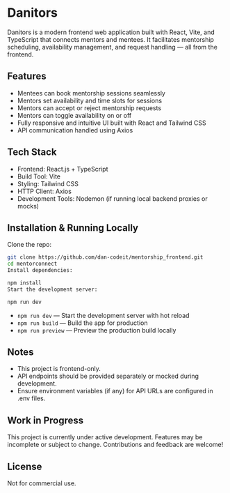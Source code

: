 # Danitors
Danitors is a modern frontend web application built with React, Vite, and TypeScript that connects mentors and mentees. It facilitates mentorship scheduling, availability management, and request handling — all from the frontend.

## Features
- Mentees can book mentorship sessions seamlessly
- Mentors set availability and time slots for sessions
- Mentors can accept or reject mentorship requests
- Mentors can toggle availability on or off
- Fully responsive and intuitive UI built with React and Tailwind CSS
- API communication handled using Axios

## Tech Stack
- Frontend: React.js + TypeScript
- Build Tool: Vite
- Styling: Tailwind CSS
- HTTP Client: Axios
- Development Tools: Nodemon (if running local backend proxies or mocks)

## Installation & Running Locally
Clone the repo:


```bash
git clone https://github.com/dan-codeit/mentorship_frontend.git
cd mentorconnect
Install dependencies:
```

```bash
npm install
Start the development server:
```

```bash
npm run dev

```
- `npm run dev` — Start the development server with hot reload  
- `npm run build` — Build the app for production  
- `npm run preview` — Preview the production build locally  

## Notes
- This project is frontend-only.
- API endpoints should be provided separately or mocked during development.
- Ensure environment variables (if any) for API URLs are configured in .env files.

## Work in Progress
This project is currently under active development. Features may be incomplete or subject to change. Contributions and feedback are welcome!

## License
Not for commercial use.